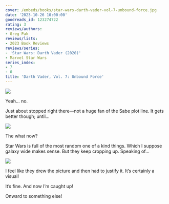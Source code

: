 ```yaml
---
cover: /embeds/books/star-wars-darth-vader-vol-7-unbound-force.jpg
date: '2023-10-26 10:00:00'
goodreads_id: 123274722
rating: 3
reviews/authors:
- Greg Pak
reviews/lists:
- 2023 Book Reviews
reviews/series:
- 'Star Wars: Darth Vader (2020)'
- Marvel Star Wars
series_index:
- 7
- 0
title: 'Darth Vader, Vol. 7: Unbound Force'
---
```

![](/embeds/books/attachments/darth-vader-2020-v7-textbundle-bfbe5d.png)

Yeah… no. 

Just about stopped right there—not a huge fan of the Sabe plot line. It gets better though; until…

![](/embeds/books/attachments/darth-vader-2020-v7-textbundle-e718db.png)

The what now?

<!--more-->

Star Wars is full of the most random one of a kind things. Which I suppose galaxy wide makes sense. But they keep cropping up. Speaking of…

![](/embeds/books/attachments/darth-vader-2020-v7-textbundle-e7d6d9.png)

I feel like they drew the picture and then had to justify it. It’s certainly a visual!

It’s fine. And now I’m caught up!

Onward to something else!
